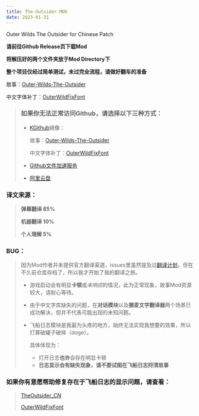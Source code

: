 ```yaml
---
title: The-Outsider MOD
date: 2023-01-31
---
```


Outer Wilds The Outsider for Chinese Patch
<!--more-->

**请前往Github Release页下载Mod**

**将解压好的两个文件夹放于Mod Directory下**

**整个项目仅经过简单测试，未过完全流程，请做好翻车的准备**

故事：[Outer-Wilds-The-Outsider](https://github.com/nice2cu1/Outer-Wilds-The-Outsider/releases/tag/v1)

中文字体补丁：[OuterWildFixFont](https://github.com/nice2cu1/OuterWildFixFont/releases/tag/v1)


>### 如果你无法正常访问Github，请选择以下三种方式：
>
> - [KGithub](https://help.kgithub.com)镜像：
>
>   故事：[Outer-Wilds-The-Outsider](https://kgithub.com/nice2cu1/Outer-Wilds-The-Outsider/releases/tag/v1)
>
>   中文字体补丁：[OuterWildFixFont](https://kgithub.com/nice2cu1/OuterWildFixFont/releases/tag/v1)
>
> - [Github文件加速服务](https://github.nice2cu1.top)
>
> - [阿里云盘](https://www.aliyundrive.com/s/fKV3QL7fNVz)


### 译文来源：
>**弹幕翻译 85%**
>
>**机器翻译 10%**
>
>**个人理解 5%**

### BUG：
>因为Mod作者并未提供官方翻译渠道，issues里虽然提及过[翻译计划](https://github.com/StreetlightsBehindTheTrees/Outer-Wilds-The-Outsider/issues/7)，但在不久前仓库存档了，所以我才开始了我的翻译之旅。
> - 游戏启动会有明显**卡顿**或*未响应*的情况，此为正常现象，故事Mod资源较大，请耐心等待。
>
> - 由于中文字库缺失的问题，在**对话模块**以及**挪麦文字翻译器**两个场景已成功解决，但并不代表可能出现的未知问题。
>
> - 飞船日志模块是我最为头疼的地方，始终无法实现我想要的效果，所以打算破罐子破摔（doge）。
>
>   具体体现为：
>   - 打开日志**也许**会存在明显卡顿 
>   - **日志显示会有缺失现象，请不要试图在飞船日志捋清故事**

### 如果你有意愿帮助修复存在于飞船日志的显示问题，请查看：
> [TheOutsider_CN](https://github.com/nice2cu1/TheOutsider_CN)
>
> [OuterWildFixFont](https://kgithub.com/nice2cu1/OuterWildFixFont)